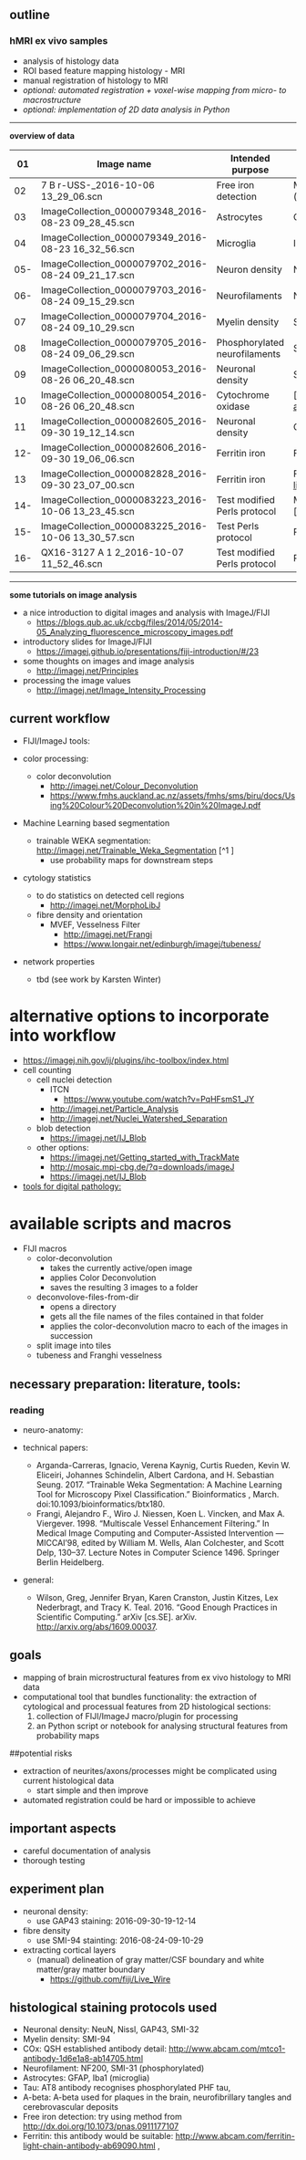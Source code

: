 ## outline


### hMRI ex vivo samples
- analysis of histology data
- ROI based feature mapping histology - MRI
- manual registration of histology to MRI
- *optional: automated registration + voxel-wise mapping from micro- to macrostructure*
- *optional: implementation of 2D data analysis in Python*

___________

**overview of data**

01 | Image name | Intended purpose | Stain
-- | ---------- | ---------------- | -----
02 | 7 B r-USS-_2016-10-06 13_29_06.scn | Free iron detection | Modified Perls (dx.doi.org/10.1073/pnas.0911177107)
03 | ImageCollection_0000079348_2016-08-23 09_28_45.scn | Astrocytes | GFAP
04 | ImageCollection_0000079349_2016-08-23 16_32_56.scn | Microglia | Iba1
05- | ImageCollection_0000079702_2016-08-24 09_21_17.scn | Neuron density | NeuN
06- | ImageCollection_0000079703_2016-08-24 09_15_29.scn | Neurofilaments | NF200
07 | ImageCollection_0000079704_2016-08-24 09_10_29.scn | Myelin density | SMI-94
08 | ImageCollection_0000079705_2016-08-24 09_06_29.scn | Phosphorylated neurofilaments | SMI-31
09 | ImageCollection_0000080053_2016-08-26 06_20_48.scn | Neuronal density | SMI-32
10 | ImageCollection_0000080054_2016-08-26 06_20_48.scn | Cytochrome oxidase | [http://www.abcam.com/mtco1-antibody-1d6e1a8-ab14705.html]
11 | ImageCollection_0000082605_2016-09-30 19_12_14.scn | Neuronal density | GAP43
12- | ImageCollection_0000082606_2016-09-30 19_06_06.scn | Ferritin iron | Ferritin?
13 | ImageCollection_0000082828_2016-09-30 23_07_00.scn | Ferritin iron | Ferritin [http://www.abcam.com/ferritin-light-chain-antibody-ab69090.html]
14- | ImageCollection_0000083223_2016-10-06 13_23_45.scn | Test modified Perls protocol | Modified Perls [dx.doi.org/10.1073/pnas.0911177107]
15- | ImageCollection_0000083225_2016-10-06 13_30_57.scn | Test Perls protocol | Perls
16- | QX16-3127 A 1 2_2016-10-07 11_52_46.scn | Test modified Perls protocol | Perls



-----------

**some tutorials on image analysis**

- a nice introduction to digital images and analysis with ImageJ/FIJI
	- https://blogs.qub.ac.uk/ccbg/files/2014/05/2014-05_Analyzing_fluorescence_microscopy_images.pdf
- introductory slides for ImageJ/FIJI
	- https://imagej.github.io/presentations/fiji-introduction/#/23
- some thoughts on images and image analysis
	- http://imagej.net/Principles
- processing the image values
	- http://imagej.net/Image_Intensity_Processing


## current workflow
- FIJI/ImageJ tools:
- color processing:
	- color deconvolution
		- http://imagej.net/Colour_Deconvolution
		- https://www.fmhs.auckland.ac.nz/assets/fmhs/sms/biru/docs/Using%20Colour%20Deconvolution%20in%20ImageJ.pdf
- Machine Learning based segmentation
	- trainable WEKA segmentation: http://imagej.net/Trainable_Weka_Segmentation [^1 [](https://academic.oup.com/bioinformatics/article-abstract/doi/10.1093/bioinformatics/btx180/3092362/Trainable-Weka-Segmentation-a-machine-learning)]
		- use probability maps for downstream steps
- cytology statistics
	- to do statistics on detected cell regions
		- http://imagej.net/MorphoLibJ
	- fibre density and orientation
		- MVEF, Vesselness Filter
			- http://imagej.net/Frangi
			- https://www.longair.net/edinburgh/imagej/tubeness/

- network properties
	- tbd (see work by Karsten Winter)
		

# alternative options to incorporate into workflow

- https://imagej.nih.gov/ij/plugins/ihc-toolbox/index.html
- cell counting
	- cell nuclei detection
		- ITCN
			- https://www.youtube.com/watch?v=PqHFsmS1_JY
		- http://imagej.net/Particle_Analysis
		- http://imagej.net/Nuclei_Watershed_Separation
	- blob detection
		- https://imagej.net/IJ_Blob
	- other options:
		- https://imagej.net/Getting_started_with_TrackMate
		- http://mosaic.mpi-cbg.de/?q=downloads/imageJ
		- https://imagej.net/IJ_Blob
- [tools for digital pathology:](https://qupath.github.io/)

# available scripts and macros
		
- FIJI macros
	- color-deconvolution
		- takes the currently active/open image
		- applies Color Deconvolution
		- saves the resulting 3 images to a folder
	- deconvolove-files-from-dir 
		- opens a directory
		- gets all the file names of the files contained in that folder
		- applies the color-deconvolution macro to each of the images in succession
	- split image into tiles
	- tubeness and Franghi vesselness


## necessary preparation: literature, tools:

### reading

- neuro-anatomy:

- technical papers:
	- Arganda-Carreras, Ignacio, Verena Kaynig, Curtis Rueden, Kevin W. Eliceiri, Johannes Schindelin, Albert Cardona, and H. Sebastian Seung. 2017. “Trainable Weka Segmentation: A Machine Learning Tool for Microscopy Pixel Classification.” Bioinformatics , March. doi:10.1093/bioinformatics/btx180.
	- Frangi, Alejandro F., Wiro J. Niessen, Koen L. Vincken, and Max A. Viergever. 1998. “Multiscale Vessel Enhancement Filtering.” In Medical Image Computing and Computer-Assisted Intervention — MICCAI’98, edited by William M. Wells, Alan Colchester, and Scott Delp, 130–37. Lecture Notes in Computer Science 1496. Springer Berlin Heidelberg.
	
- general:
	- Wilson, Greg, Jennifer Bryan, Karen Cranston, Justin Kitzes, Lex Nederbragt, and Tracy K. Teal. 2016. “Good Enough Practices in Scientific Computing.” arXiv [cs.SE]. arXiv. http://arxiv.org/abs/1609.00037.

## goals
- mapping of brain microstructural features from ex vivo histology to MRI data 
- computational tool that bundles functionality: the extraction of cytological and processual features from 2D histological sections:
	1. collection of FIJI/ImageJ macro/plugin for processing
	2. an Python script or notebook for analysing structural features from probability maps

##potential risks

- extraction of neurites/axons/processes might be complicated using current histological data
	- start simple and then improve
- automated registration could be hard or impossible to achieve

## important aspects
- careful documentation of analysis
- thorough testing

## experiment plan
- neuronal density:
	- use GAP43 staining: 2016-09-30-19-12-14
- fibre density 
	- use SMI-94 stainting: 2016-08-24-09-10-29
- extracting cortical layers
	- (manual) delineation of gray matter/CSF boundary and white matter/gray matter boundary
		- https://github.com/fiji/Live_Wire


## histological staining protocols used

- Neuronal density: NeuN, Nissl, GAP43, SMI-32
- Myelin density: SMI-94
- COx: QSH established antibody detail: http://www.abcam.com/mtco1-antibody-1d6e1a8-ab14705.html
- Neurofilament: NF200, SMI-31 (phosphorylated)
- Astrocytes: GFAP, Iba1 (microglia)
- Tau: AT8 antibody recognises phosphorylated PHF tau, 
- A-beta: A-beta used for plaques in the brain, neurofibrillary tangles and cerebrovascular deposits
- Free iron detection: try using method from http://dx.doi.org/10.1073/pnas.0911177107
- Ferritin: this antibody would be suitable: http://www.abcam.com/ferritin-light-chain-antibody-ab69090.html ,   
